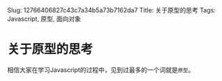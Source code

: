 Slug: 12766406827c43c7a34b5a73b7162da7
Title: 关于原型的思考
Tags: Javascript, 原型, 面向对象

# 关于原型的思考

相信大家在学习Javascript的过程中，见到过最多的一个词就是<code>原型</code>。